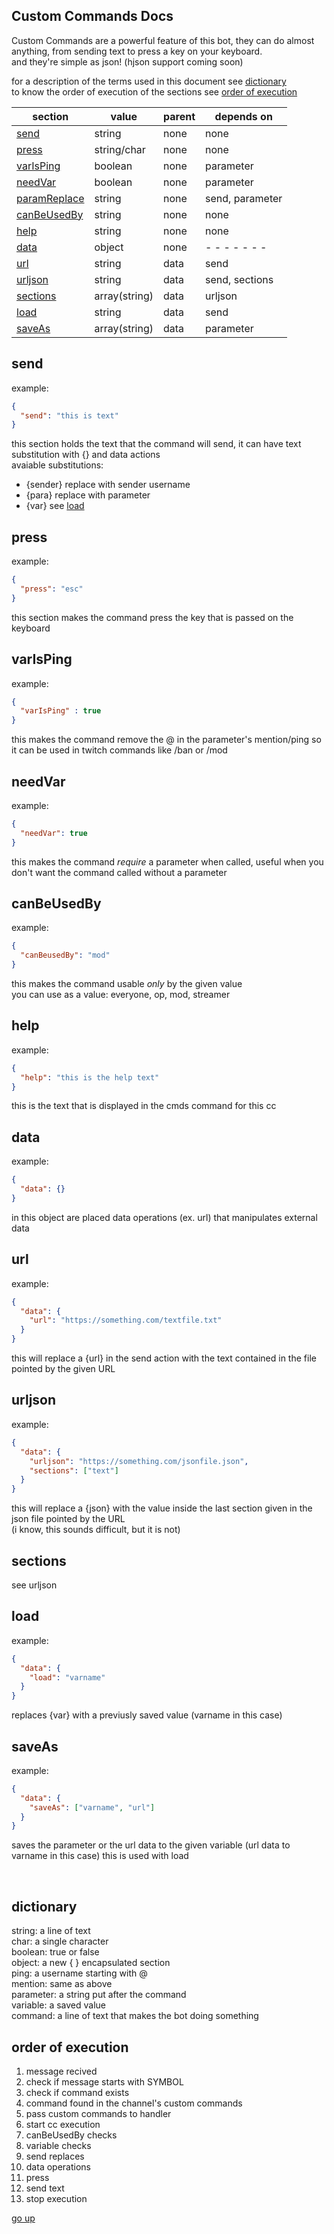 Custom Commands Docs
-
Custom Commands are a powerful feature of this bot, they can do almost anything, from
sending text to press a key on your keyboard.<br>
and they're simple as json! (hjson support coming soon)

for a description of the terms used in this document see [dictionary](#dictionary)<br>
to know the order of execution of the sections see [order of execution](#order-of-execution)<br>

|section|value|parent|depends on|
|-------|-----|------|----------|
|[send](#send)|string|none|none|
|[press](#press)|string/char|none|none|
|[varIsPing](#varIsPing)|boolean|none|parameter|
|[needVar](#needVar)|boolean|none|parameter|
|[paramReplace](#paramReplace)|string|none|send, parameter|
|[canBeUsedBy](#canBeUsedBy)|string|none|none|
|[help](#help)|string|none|none|
|[data](#data)|object|none|- - - - - - -|
|[url](#url)|string|data|send|
|[urljson](#urljson)|string|data|send, sections|
|[sections](#sections)|array(string)|data|urljson|
|[load](#load)|string|data|send|
|[saveAs](#saveAs)|array(string)|data|parameter|

send
-
example:
```json
{
  "send": "this is text"
}
```
this section holds the text that the command will send, it can have text substitution with {} and data actions<br>
avaiable substitutions:
 - {sender} replace with sender username
 - {para} replace with parameter
 - {var} see [load](#load)
 

press
-
example:
```json
{
  "press": "esc"
}
```
this section makes the command press the key that is passed on the keyboard

varIsPing
-
example:
```json
{
  "varIsPing" : true
}
```
this makes the command remove the @ in the parameter's mention/ping so it can be used in twitch commands
like /ban or /mod

needVar
-
example:
```json
{
  "needVar": true
}
```
this makes the command _require_ a parameter when called, useful when you don't want the
command called without a parameter

canBeUsedBy
-
example:
```json
{
  "canBeusedBy": "mod" 
}
```
this makes the command usable _only_ by the given value<br>
you can use as a value: everyone, op, mod, streamer

help
-
example:
```json
{
  "help": "this is the help text" 
}
```
this is the text that is displayed in the cmds command for this cc

data
-
example:
```json
{
  "data": {}
}
```
in this object are placed data operations (ex. url) that manipulates external data

url
-
example:
```json
{
  "data": {
    "url": "https://something.com/textfile.txt"
  }
}
```
this will replace a {url} in the send action with the text contained in the file pointed by the given URL

urljson
-
example:
```json
{
  "data": {
    "urljson": "https://something.com/jsonfile.json",
    "sections": ["text"]
  }
}
```
this will replace a {json} with the value inside the last section given in the json file pointed by the URL<br>
(i know, this sounds difficult, but it is not)

sections
-
see urljson

load
-
example:
```json
{
  "data": {
    "load": "varname"
  }
}
```
replaces {var} with a previusly saved value (varname in this case)

saveAs
-
example:
```json
{
  "data": {
    "saveAs": ["varname", "url"]
  }
}
```
saves the parameter or the url data to the given variable (url data to varname in this case)
this is used with load

<br>


dictionary
-
string: a line of text<br>
char: a single character<br>
boolean: true or false<br>
object: a new { } encapsulated section<br>
ping: a username starting with @<br>
mention: same as above<br>
parameter: a string put after the command<br>
variable: a saved value<br>
command: a line of text that makes the bot doing something<br>

order of execution
-
1) message recived
2) check if message starts with SYMBOL
3) check if command exists
4) command found in the channel's custom commands
5) pass custom commands to handler
6) start cc execution
7) canBeUsedBy checks
8) variable checks
9) send replaces
10) data operations
11) press
12) send text
13) stop execution

[go up](#Custom-Commands-Docs)
